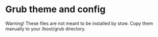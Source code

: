 # Grub theme and config

Warning! These files are not meant to be installed by stow. Copy them manually to your /boot/grub directory.

